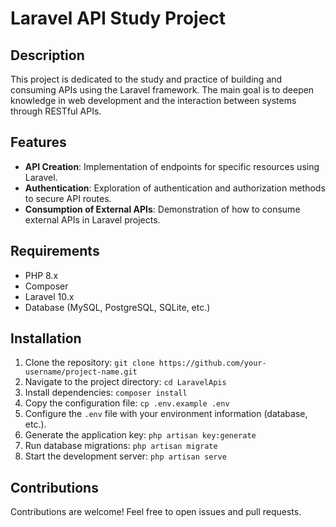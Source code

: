 # Laravel API Study Project

## Description
This project is dedicated to the study and practice of building and consuming APIs using the Laravel framework. The main goal is to deepen knowledge in web development and the interaction between systems through RESTful APIs.

## Features

- **API Creation**: Implementation of endpoints for specific resources using Laravel.
- **Authentication**: Exploration of authentication and authorization methods to secure API routes.
- **Consumption of External APIs**: Demonstration of how to consume external APIs in Laravel projects.
<!--- **API Documentation**: Use of tools like Swagger or Laravel API Documentation to create clear and useful documentation.-->
<!--- **Testing**: Development of automated tests to ensure API robustness.-->

## Requirements

- PHP 8.x
- Composer
- Laravel 10.x
- Database (MySQL, PostgreSQL, SQLite, etc.)

## Installation

1. Clone the repository: `git clone https://github.com/your-username/project-name.git`
2. Navigate to the project directory: `cd LaravelApis`
3. Install dependencies: `composer install`
4. Copy the configuration file: `cp .env.example .env`
5. Configure the `.env` file with your environment information (database, etc.).
6. Generate the application key: `php artisan key:generate`
7. Run database migrations: `php artisan migrate`
8. Start the development server: `php artisan serve`

<!--## Usage-->

<!--- Access the API at [http://localhost:8000/api](http://localhost:8000/api).-->
<!--- Refer to the API documentation for details on available endpoints.-->

<!--## API Documentation-->

<!--The API documentation is available at [documentation-link](documentation-link).-->

## Contributions

Contributions are welcome! Feel free to open issues and pull requests.

<!--## License-->

<!--This project is distributed under the [License Name]. See the `LICENSE` file for more details.-->

